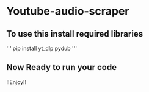 # Youtube-audio-scraper

## To use this install required libraries
'''
pip install yt_dlp pydub
'''

## Now Ready to run your code
!!Enjoy!!
